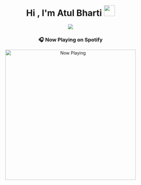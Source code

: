 
<h1 align="center"><b>Hi , I'm Atul Bharti </b><img src="https://media.giphy.com/media/hvRJCLFzcasrR4ia7z/giphy.gif" width="35"></h1>
<!--  -->
<p align="center">
<img src="https://readme-typing-svg.herokuapp.com?font=Time+New+Roman&color=cyan&size=25&center=true&vCenter=true&width=600&height=100&lines=Self-taught+Software+Developer,;Computer+Science+Student,;CTF+Newbie,;Active+Learner/Researcher,;Love+to+learn+new+stuffs..<3">

<h3 align="center">🎧 Now Playing on Spotify</h3>
<p align="center">
  <a href="https://open.spotify.com/user/aiesatyptkxd72sna7jcbgg9a" target="_blank">
    <img src="https://knowaboutatul.vercel.app/api/spotify" alt="Now Playing" width="420" />
  </a>
</p>


</p>
